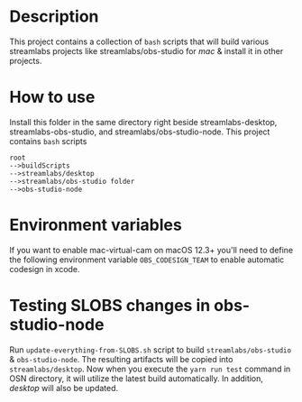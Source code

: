 # Description
This project contains a collection of `bash` scripts that will build various streamlabs projects like streamlabs/obs-studio for *mac* & install it in other projects.

# How to use
Install this folder in the same directory right beside streamlabs-desktop, streamlabs-obs-studio, and streamlabs/obs-studio-node. This project contains `bash` scripts

```
root
-->buildScripts
-->streamlabs/desktop
-->streamlabs/obs-studio folder
-->obs-studio-node
```

# Environment variables

If you want to enable mac-virtual-cam on macOS 12.3+ you'll need to define the following environment variable `OBS_CODESIGN_TEAM` to enable automatic codesign in xcode.

# Testing SLOBS changes in obs-studio-node
Run `update-everything-from-SLOBS.sh` script to build `streamlabs/obs-studio` & `obs-studio-node`. The resulting artifacts will be copied into `streamlabs/desktop`. Now when you execute the `yarn run test` command in OSN directory, it will utilize the latest build automatically. In addition, *desktop* will also be updated.

